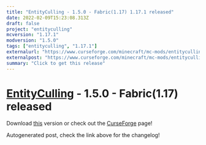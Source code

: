 ```yaml
---
title: "EntityCulling - 1.5.0 - Fabric(1.17) 1.17.1 released"
date: 2022-02-09T15:23:08.313Z
draft: false
project: "entityculling"
mcversion: "1.17.1"
modversion: "1.5.0"
tags: ["entityculling", "1.17.1"]
externalurl: "https://www.curseforge.com/minecraft/mc-mods/entityculling/files/3642141"
externalpost: "https://www.curseforge.com/minecraft/mc-mods/entityculling/files/3642141"
summary: "Click to get this release"
---
```

# [EntityCulling](/project/entityculling) - 1.5.0 - Fabric(1.17) released
Download [this](https://www.curseforge.com/minecraft/mc-mods/entityculling/files/3642141) version or check out the [CurseForge](https://www.curseforge.com/minecraft/mc-mods/entityculling) page!

Autogenerated post, check the link above for the changelog!
